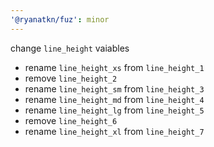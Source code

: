 ```yaml
---
'@ryanatkn/fuz': minor
---
```


change `line_height` vaiables

- rename `line_height_xs` from `line_height_1`
- remove `line_height_2`
- rename `line_height_sm` from `line_height_3`
- rename `line_height_md` from `line_height_4`
- rename `line_height_lg` from `line_height_5`
- remove `line_height_6`
- rename `line_height_xl` from `line_height_7`
